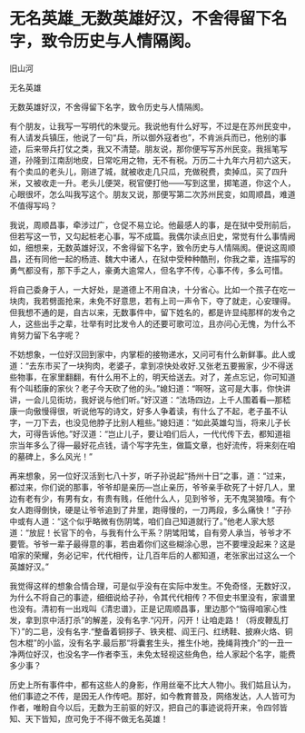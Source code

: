 # 无名英雄_无数英雄好汉，不舍得留下名字，致令历史与人情隔阂。

旧山河

无名英雄

无数英雄好汉，不舍得留下名字，致令历史与人情隔阂。

有个朋友，让我写一写明代的朱燮元。我说他有什么好写，不过是在苏州民变中，有人请发兵镇压，他说了一句“兵，所以御外寇者也”，不肯派兵而已，他别的事迹，后来带兵打仗之类，我又不清楚。朋友说，那你便写写苏州民变。我摇笔写道，孙隆到江南刮地皮，日常吃用之物，无不有税。万历二十九年六月初六这天，有个卖瓜的老头儿，刚进了城，就被收走几只瓜，充做税费，卖掉瓜，买了四升米，又被收走一升。老头儿便哭，税官便打他——写到这里，掷笔道，你这个人，心眼很坏，怎么叫我写这个。朋友又说，那便写第二次苏州民变，如周顺昌，难道不值得写吗？

我说，周顺昌事，牵涉过广，仓促不易立论。他最感人的事，是在狱中受刑前后，但若写这一节，又勾起桩老心事，写不成篇。我偶尔读点旧史，常觉有什么事情阙如，细想来，无数英雄好汉，不舍得留下名字，致令历史与人情隔阂。便说这周顺昌，还有同他一起的杨涟、魏大中诸人，在狱中受种种酷刑，你我之辈，连描写的勇气都没有，那下手之人，豪勇大逾常人，但名字不传，心事不传，多么可惜。

将自己委身于人，一大好处，是道德上不用自决，十分省心。比如一个孩子在吃一块肉，我若劈面抢来，未免不好意思，若有上司一声令下，夺了就走，心安理得。但我想不通的是，自古以来，无数事件中，留下姓名的，都是许显纯那样的发令之人，这些出手之辈，壮举有时比发令人的还要可歌可泣，且亦问心无愧，为什么不肯努力留下名字呢？

不妨想象，一位好汉回到家中，内掌柜的接物递水，又问可有什么新鲜事。此人或道：“去东市买了一块狗肉，老婆子，拿到凉快处收好.又张老五要搬家，少不得送些物事，在家里翻翻，有什么用不上的，明天给送去。对了，差点忘记，你可知道有个叫嵇康的家伙？老子今天砍了他的头。”媳妇道：“啊呀，这可是大事，你快讲讲，一会儿见街坊，我好说与他们听。”好汉道：“法场四边，上千人围着看—那嵇康一向傲慢得很，听说他写的诗文，好多人争着读，有什么了不起，老子虽不认字，一刀下去，也没见他脖子比别人粗些。”媳妇道：“如此英雄勾当，将来儿子长大，可得告诉他。”好汉道：“岂止儿子，要让咱们后人，一代代传下去，都知道祖宗当年多么了得—最好花点钱，请个写字先生，做篇文章，也好流传，将来刻在咱的墓碑上，多么风光！”

再来想象，另一位好汉活到七八十岁，听子孙说起“扬州十日”之事，道：“过来，都过来，你们说的那事，爷爷却是亲历—岂止亲历，爷爷亲手砍死了十好几人，里边有老有少，有男有女，有贵有贱，任他什么人，见到爷爷，无不鬼哭狼嚎。有个女人跑得倒快，硬是让爷爷追到了井里，跑得慢的，一刀两段，多么痛快！”子孙中或有人道：“这个似乎略微有伤阴骘，咱们自己知道就行了。”他老人家大怒道：“放屁！长官下的令，与我有什么干系？阴骘阳骘，自有旁人承当，爷爷才不要管。爷爷一辈子最得意的事，若由着你们这些糊涂心思，岂不要埋没起来？这是咱家的荣耀，务必记牢，代代相传，让几百年后的人都知道，老张家出过这么一个英雄好汉。”

我觉得这样的想象合情合理，可是似乎没有在实际中发生。不免奇怪，无数好汉，为什么不将自己的事迹，细细说给子孙，令其代代相传？不但史书里没有，家谱里也没有。清初有一出戏叫《清忠谱》，正是记周顺昌事，里边那个“恼得咱家心性发，拿到京中活打杀”的解差，没有名字.“闪开，闪开！让咱走路！（将皮鞭乱打下）”的二皂，没有名字.“整备着铜拶子、铁夹棍、阎王闩、红绣鞋、披麻火烙、铜包木棍”的小监，没有名字.最后那“将囊套生头，推生仆地，挽绳背拽介”的一丑一净两位好汉，也没名字—作者李玉，未免太轻视这些角色，给人家起个名字，能费多少事？

历史上所有事件中，都有这些人的身影，作用丝毫不比大人物小。我们姑且认为，他们事迹之不传，是因无人作传吧。那好，如今教育普及，网络发达，人人皆可为作者，唯盼自今以后，无数为王前驱的好汉，把自己的事迹说将开来，令四邻皆知、天下皆知，庶可免于不得不做无名英雄！